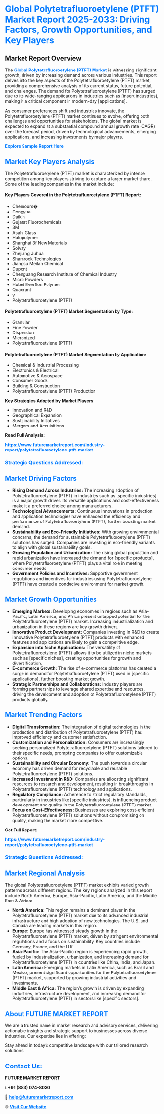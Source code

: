 <h1 style="color: #007BFF;">Global Polytetrafluoroetylene (PTFT) Market Report 2025-2033: Driving Factors, Growth Opportunities, and Key Players</h1>

<section id="overview">
<h2>Market Report Overview</h2>
<p>The <a href="https://www.futuremarketreport.com/industry-report/polytetrafluoroetylene-ptft-market" style="color: #007BFF; text-decoration: none;"><strong>Global Polytetrafluoroetylene (PTFT) Market</strong></a> is witnessing significant growth, driven by increasing demand across various industries. This report delves into the key aspects of the Polytetrafluoroetylene (PTFT) market, providing a comprehensive analysis of its current status, future potential, and challenges. The demand for Polytetrafluoroetylene (PTFT) has surged due to its wide-ranging applications in industries such as [insert industries], making it a critical component in modern-day [applications].</p>
<p>As consumer preferences shift and industries innovate, the Polytetrafluoroetylene (PTFT) market continues to evolve, offering both challenges and opportunities for stakeholders. The global market is expected to expand at a substantial compound annual growth rate (CAGR) over the forecast period, driven by technological advancements, emerging applications, and increasing investments by major players.</p>
</section>

<section id="overview">
<p><a href="https://www.futuremarketreport.com/request-sample/reportId=109809" style="color: #007BFF; text-decoration: none;"><strong>Explore Sample Report Here</strong></a></p>
</section>

<section id="key-players">
<h2 style="color: #007BFF;">Market Key Players Analysis</h2>
<p>The Polytetrafluoroetylene (PTFT) market is characterized by intense competition among key players striving to capture a larger market share. Some of the leading companies in the market include:</p>
<h4>Key Players Covered in the Polytetrafluoroetylene (PTFT) Report:</h4>
<ul><li>Chemours�</li><li>Dongyue</li><li>Daikin</li><li>Gujarat Fluorochemicals</li><li>3M</li><li>Asahi Glass</li><li>Halopolymer</li><li>Shanghai 3f New Materials</li><li>Solvay</li><li>Zhejiang Juhua</li><li>Shamrock Technologies</li><li>Jiangsu Meilan Chemical</li><li>Dupont</li><li>Chenguang Research Institute of Chemical Industry</li><li>Micro Powders</li><li>Hubei Everflon Polymer</li><li>Quadrant</li><li>v</li><li>Polytetrafluoroetylene (PTFT)</li></ul>
<h4>Polytetrafluoroetylene (PTFT) Market Segmentation by Type:</h4>
<ul><li>Granular</li><li>Fine Powder</li><li>Dispersion</li><li>Micronized</li><li>Polytetrafluoroetylene (PTFT)</li></ul>

<h4>Polytetrafluoroetylene (PTFT) Market Segmentation by Application:</h4>
<ul><li>Chemical &amp; Industrial Processing</li><li>Electronics &amp; Electrical</li><li>Automotive &amp; Aerospace</li><li>Consumer Goods</li><li>Building &amp; Construction</li><li>Polytetrafluoroetylene (PTFT) Production</li></ul>
<p><strong>Key Strategies Adopted by Market Players:</strong></p>
<ul>
<li>Innovation and R&D</li>
<li>Geographical Expansion</li>
<li>Sustainability Initiatives</li>
<li>Mergers and Acquisitions</li>
</ul>
</section>

<section>
<p><strong>Read Full Analysis: </strong></p><a href="https://www.futuremarketreport.com/industry-report/polytetrafluoroetylene-ptft-market" style="color: #007BFF; text-decoration: none;"><strong>https://www.futuremarketreport.com/industry-report/polytetrafluoroetylene-ptft-market</strong></a>
<h3 style="color: #007BFF;">Strategic Questions Addressed:</h3>
</section>

<section id="driving-factors">
<h2 style="color: #007BFF;">Market Driving Factors</h2>
<ul>
<li><strong>Rising Demand Across Industries:</strong> The increasing adoption of Polytetrafluoroetylene (PTFT) in industries such as [specific industries] is a major growth driver. Its versatile applications and cost-effectiveness make it a preferred choice among manufacturers.</li>
<li><strong>Technological Advancements:</strong> Continuous innovations in production and application technologies have enhanced the efficiency and performance of Polytetrafluoroetylene (PTFT), further boosting market demand.</li>
<li><strong>Sustainability and Eco-Friendly Initiatives:</strong> With growing environmental concerns, the demand for sustainable Polytetrafluoroetylene (PTFT) solutions has surged. Companies are investing in eco-friendly variants to align with global sustainability goals.</li>
<li><strong>Growing Population and Urbanization:</strong> The rising global population and rapid urbanization have increased the demand for [specific products], where Polytetrafluoroetylene (PTFT) plays a vital role in meeting consumer needs.</li>
<li><strong>Government Policies and Incentives:</strong> Supportive government regulations and incentives for industries using Polytetrafluoroetylene (PTFT) have created a conducive environment for market growth.</li>
</ul>
</section>

<section id="growth-opportunities">
<h2 style="color: #007BFF;">Market Growth Opportunities</h2>
<ul>
<li><strong>Emerging Markets:</strong> Developing economies in regions such as Asia-Pacific, Latin America, and Africa present untapped potential for the Polytetrafluoroetylene (PTFT) market. Increasing industrialization and urbanization in these regions are key growth drivers.</li>
<li><strong>Innovative Product Development:</strong> Companies investing in R&D to create innovative Polytetrafluoroetylene (PTFT) products with enhanced features and applications are likely to gain a competitive edge.</li>
<li><strong>Expansion into Niche Applications:</strong> The versatility of Polytetrafluoroetylene (PTFT) allows it to be utilized in niche markets such as [specific niches], creating opportunities for growth and diversification.</li>
<li><strong>E-commerce Growth:</strong> The rise of e-commerce platforms has created a surge in demand for Polytetrafluoroetylene (PTFT) used in [specific applications], further boosting market growth.</li>
<li><strong>Strategic Partnerships and Collaborations:</strong> Industry players are forming partnerships to leverage shared expertise and resources, driving the development and adoption of Polytetrafluoroetylene (PTFT) products globally.</li>
</ul>
</section>

<section id="trending-factors">
<h2 style="color: #007BFF;">Market Trending Factors</h2>
<ul>
<li><strong>Digital Transformation:</strong> The integration of digital technologies in the production and distribution of Polytetrafluoroetylene (PTFT) has improved efficiency and customer satisfaction.</li>
<li><strong>Customization and Personalization:</strong> Consumers are increasingly seeking personalized Polytetrafluoroetylene (PTFT) solutions tailored to their specific needs, prompting companies to offer customizable options.</li>
<li><strong>Sustainability and Circular Economy:</strong> The push towards a circular economy has driven demand for recyclable and reusable Polytetrafluoroetylene (PTFT) solutions.</li>
<li><strong>Increased Investment in R&D:</strong> Companies are allocating significant resources to research and development, resulting in breakthroughs in Polytetrafluoroetylene (PTFT) technology and applications.</li>
<li><strong>Regulatory Compliance:</strong> Adherence to strict regulatory standards, particularly in industries like [specific industries], is influencing product development and quality in the Polytetrafluoroetylene (PTFT) market.</li>
<li><strong>Focus on Cost-Effectiveness:</strong> Businesses are exploring cost-efficient Polytetrafluoroetylene (PTFT) solutions without compromising on quality, making the market more competitive.</li>
</ul>
</section>

<section>
<p><strong>Get Full Report: </strong></p><a href="https://www.futuremarketreport.com/industry-report/polytetrafluoroetylene-ptft-market" style="color: #007BFF; text-decoration: none;"><strong>https://www.futuremarketreport.com/industry-report/polytetrafluoroetylene-ptft-market</strong></a>
<h3 style="color: #007BFF;">Strategic Questions Addressed:</h3>
</section>


<section id="regional-analysis">
<h2 style="color: #007BFF;">Market Regional Analysis</h2>
<p>The global Polytetrafluoroetylene (PTFT) market exhibits varied growth patterns across different regions. The key regions analyzed in this report include North America, Europe, Asia-Pacific, Latin America, and the Middle East & Africa:</p>
<ul>
<li><strong>North America:</strong> This region remains a dominant player in the Polytetrafluoroetylene (PTFT) market due to its advanced industrial infrastructure and high adoption of new technologies. The U.S. and Canada are leading markets in this region.</li>
<li><strong>Europe:</strong> Europe has witnessed steady growth in the Polytetrafluoroetylene (PTFT) market, driven by stringent environmental regulations and a focus on sustainability. Key countries include Germany, France, and the U.K.</li>
<li><strong>Asia-Pacific:</strong> The Asia-Pacific region is experiencing rapid growth, fueled by industrialization, urbanization, and increasing demand for Polytetrafluoroetylene (PTFT) in countries like China, India, and Japan.</li>
<li><strong>Latin America:</strong> Emerging markets in Latin America, such as Brazil and Mexico, present significant opportunities for the Polytetrafluoroetylene (PTFT) market, supported by growing industrial activities and investments.</li>
<li><strong>Middle East & Africa:</strong> The region’s growth is driven by expanding industries, infrastructure development, and increasing demand for Polytetrafluoroetylene (PTFT) in sectors like [specific sectors].</li>
</ul>
</section>

<footer>
<h2 style="color: #007BFF;">About FUTURE MARKET REPORT</h2>
<p>We are a trusted name in market research and advisory services, delivering actionable insights and strategic support to businesses across diverse industries. Our expertise lies in offering:</p>

<p>Stay ahead in today’s competitive landscape with our tailored research solutions.</p>

<h2 style="color: #007BFF;">Contact Us:</h2>
<p><strong>FUTURE MARKET REPORT</strong></p>
<p>📞 <strong>+91 (883) 074-8030</strong></p>
<p>📧 <strong><a href="mailto:help@futuremarketreport.com" style="color: #007BFF;">help@futuremarketreport.com</a></strong></p>
<p>🌐 <strong><a href="https://www.futuremarketreport.com/" style="color: #007BFF;">Visit Our Website</a></strong></p>
</footer>